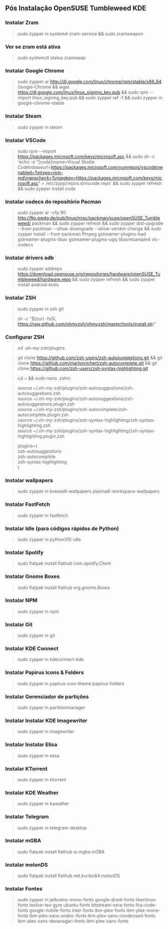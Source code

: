 ## Pós Instalação OpenSUSE Tumbleweed KDE

### Instalar Zram

> sudo zypper in systemd-zram-service && sudo zramswapon

### Ver se zram está ativa

> sudo systemctl status zramswap

### Instalar Google Chrome

> sudo zypper ar http://dl.google.com/linux/chrome/rpm/stable/x86_64 Google-Chrome && wget https://dl.google.com/linux/linux_signing_key.pub && sudo rpm --import linux_signing_key.pub && sudo zypper ref -f && sudo zypper in google-chrome-stable

### Instalar Steam

> sudo zypper in steam

### Instalar VSCode

> sudo rpm --import https://packages.microsoft.com/keys/microsoft.asc && sudo sh -c 'echo -e "[code]\name=Visual Studio Code\nbaseurl=https://packages.microsoft.com/yumrepos/vscode\nenabled=1\ntype=rpm-md\ngpgcheck=1\ngpgkey=https://packages.microsoft.com/keys/microsoft.asc" > /etc/zypp/repos.d/vscode.repo' && sudo zypper refresh && sudo zypper install code

### Instalar codecs do repositório Pacman

> sudo zypper ar -cfp 90 http://ftp.gwdg.de/pub/linux/misc/packman/suse/openSUSE_Tumbleweed/ packman && sudo zypper refresh && sudo zypper dist-upgrade --from packman --allow-downgrade --allow-vendor-change && sudo zypper install --from packman ffmpeg gstreamer-plugins-bad gstreamer-plugins-libav gstreamer-plugins-ugly libavresample4 vlc-codecs

### Instalar drivers adb

> sudo zypper addrepo https://download.opensuse.org/repositories/hardware/openSUSE_Tumbleweed/hardware.repo && sudo zypper refresh && sudo zypper install android-tools

### Instalar ZSH

> sudo zypper in zsh git
>
> sh -c "$(curl -fsSL https://raw.github.com/ohmyzsh/ohmyzsh/master/tools/install.sh)"



### Configurar ZSH

> cd .oh-my-zsh/plugins

> git clone https://github.com/zsh-users/zsh-autosuggestions.git && git clone https://github.com/marlonrichert/zsh-autocomplete.git  && git clone https://github.com/zsh-users/zsh-syntax-highlighting.git

> cd ~ && sudo nano .zshrc

> source ~/.oh-my-zsh/plugins/zsh-autosuggestions/zsh-autosuggestions.zsh <br>
> source ~/.oh-my-zsh/plugins/zsh-autosuggestions/zsh-autosuggestions.plugin.zsh <br>
> source ~/.oh-my-zsh/plugins/zsh-autocomplete/zsh-autocomplete.plugin.zsh <br>
> source ~/.oh-my-zsh/plugins/zsh-syntax-highlighting/zsh-syntax-highlighting.zsh <br>
> source ~/.oh-my-zsh/plugins/zsh-syntax-highlighting/zsh-syntax-highlighting.plugin.zsh <br>
> 
> 
>  plugins=( <br>
>     zsh-autosuggestions <br>
>     zsh-autocomplete <br>
>     zsh-syntax-highlighting <br>
> )


### Instalar wallpapers

> sudo zypper in breeze6-wallpapers plasma6-workspace-wallpapers

### Instalar FastFetch

> sudo zypper in fastfetch

### Instalar Idle (para códigos rápidos de Python)

> sudo zypper in python310-idle

### Instalar Spotify

> sudo flatpak install flathub com.spotify.Client

### Instalar Gnome Boxes

> sudo flatpak install flathub org.gnome.Boxes

### Instalar NPM

> sudo zypper in npm

### Instalar Git

> sudo zypper in git

### Instalar KDE Connect

> sudo zypper in kdeconnect-kde

### Instalar Papirus Icons & Folders

> sudo zypper in papirus-icon-theme papirus-folders

### Instalar Gerenciador de partições

> sudo zypper in partitionmanager

### Instalar Instalar KDE Imagewriter

> sudo zypper in imagewriter

### Instalar Instalar Elisa

> sudo zypper in elisa

### Instalar KTorrent

> sudo zypper in ktorrent

### Instalar KDE Weather

> sudo zypper in kweather

### Instalar Telegram

> sudo zypper in telegram-desktop

### Instalar mGBA

> sudo flatpak install flathub io.mgba.mGBA

### Instalar melonDS

> sudo flatpak install flathub net.kuribo64.melonDS


### Instalar Fontes

> sudo zypper in jetbrains-mono-fonts google-droid-fonts libertinus-fonts texlive-tex-gyre ubuntu-fonts bitstream-vera-fonts fira-code-fonts google-nobile-fonts inter-fonts ibm-plex-fonts ibm-plex-mono-fonts ibm-plex-sans-arabic-fonts ibm-plex-sans-condensed-fonts ibm-plex-sans-devanagari-fonts ibm-plex-sans-fonts

